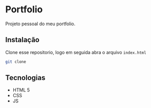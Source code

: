 # Portfolio

Projeto pessoal do meu portfolio.

## Instalação

Clone esse repositorio, logo em seguida abra o arquivo `index.html`

```bash
git clone 
```

## Tecnologias

- HTML 5
- CSS
- JS




